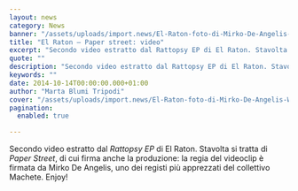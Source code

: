 ```yaml
---
layout: news
category: News
banner: "/assets/uploads/import.news/El-Raton-foto-di-Mirko-De-Angelis-WEB-1024x682.jpg"
title: "El Raton – Paper street: video"
excerpt: "Secondo video estratto dal Rattopsy EP di El Raton. Stavolta si tratta di Paper Street, di cui firma anche la produzione: la regia del videoclip è firmata da Mirko De Angelis, uno dei registi più apprezzati del collettivo Machete. Enjoy!"
quote: ""
description: "Secondo video estratto dal Rattopsy EP di El Raton. Stavolta si tratta di Paper Street, di cui firma anche la produzione: la regia del videoclip è firmata da Mirko De Angelis, uno dei registi più apprezzati del collettivo Machete. Enjoy!"
keywords: ""
date: 2014-10-14T00:00:00.000+01:00
author: "Marta Blumi Tripodi"
cover: "/assets/uploads/import.news/El-Raton-foto-di-Mirko-De-Angelis-WEB-1024x682.jpg"
pagination:
  enabled: true

---
```


[](https://hotmc.com/wp-content/uploads/2014/10/El-Raton-foto-di-Mirko-De-Angelis-WEB.jpg)

Secondo video estratto dal _Rattopsy EP_ di El Raton. Stavolta si tratta di _Paper Street_, di cui firma anche la produzione: la regia del videoclip è firmata da Mirko De Angelis, uno dei registi più apprezzati del collettivo Machete. Enjoy!